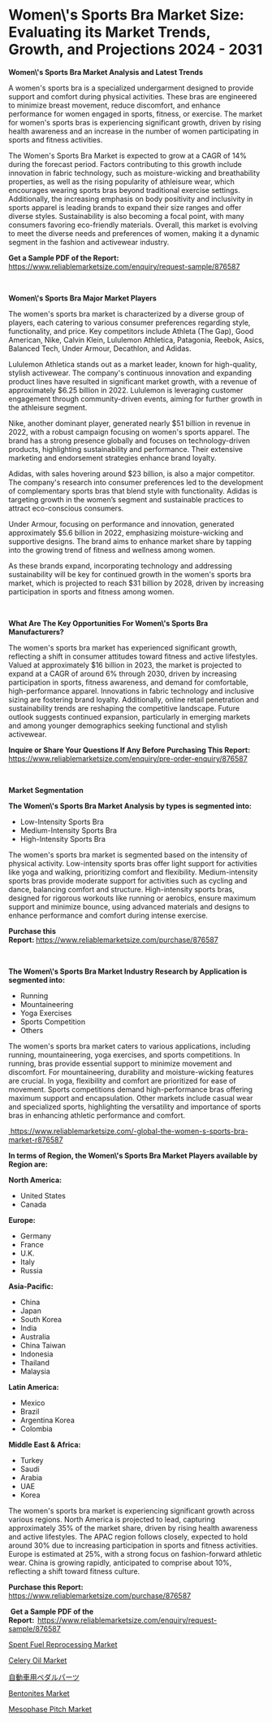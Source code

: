 <p><h1>Women\'s Sports Bra Market Size: Evaluating its Market Trends, Growth, and Projections 2024 - 2031</h1></p><p><strong>Women\'s Sports Bra Market Analysis and Latest Trends</strong></p>
<p><p>A women's sports bra is a specialized undergarment designed to provide support and comfort during physical activities. These bras are engineered to minimize breast movement, reduce discomfort, and enhance performance for women engaged in sports, fitness, or exercise. The market for women's sports bras is experiencing significant growth, driven by rising health awareness and an increase in the number of women participating in sports and fitness activities. </p><p>The Women's Sports Bra Market is expected to grow at a CAGR of 14% during the forecast period. Factors contributing to this growth include innovation in fabric technology, such as moisture-wicking and breathability properties, as well as the rising popularity of athleisure wear, which encourages wearing sports bras beyond traditional exercise settings. Additionally, the increasing emphasis on body positivity and inclusivity in sports apparel is leading brands to expand their size ranges and offer diverse styles. Sustainability is also becoming a focal point, with many consumers favoring eco-friendly materials. Overall, this market is evolving to meet the diverse needs and preferences of women, making it a dynamic segment in the fashion and activewear industry.</p></p>
<p><strong>Get a Sample PDF of the Report:&nbsp;</strong> <a href="https://www.reliablemarketsize.com/enquiry/request-sample/876587">https://www.reliablemarketsize.com/enquiry/request-sample/876587</a></p>
<p>&nbsp;</p>
<p><strong>Women\'s Sports Bra Major Market Players</strong></p>
<p><p>The women's sports bra market is characterized by a diverse group of players, each catering to various consumer preferences regarding style, functionality, and price. Key competitors include Athleta (The Gap), Good American, Nike, Calvin Klein, Lululemon Athletica, Patagonia, Reebok, Asics, Balanced Tech, Under Armour, Decathlon, and Adidas.</p><p>Lululemon Athletica stands out as a market leader, known for high-quality, stylish activewear. The company's continuous innovation and expanding product lines have resulted in significant market growth, with a revenue of approximately $6.25 billion in 2022. Lululemon is leveraging customer engagement through community-driven events, aiming for further growth in the athleisure segment.</p><p>Nike, another dominant player, generated nearly $51 billion in revenue in 2022, with a robust campaign focusing on women's sports apparel. The brand has a strong presence globally and focuses on technology-driven products, highlighting sustainability and performance. Their extensive marketing and endorsement strategies enhance brand loyalty.</p><p>Adidas, with sales hovering around $23 billion, is also a major competitor. The company's research into consumer preferences led to the development of complementary sports bras that blend style with functionality. Adidas is targeting growth in the women’s segment and sustainable practices to attract eco-conscious consumers.</p><p>Under Armour, focusing on performance and innovation, generated approximately $5.6 billion in 2022, emphasizing moisture-wicking and supportive designs. The brand aims to enhance market share by tapping into the growing trend of fitness and wellness among women.</p><p>As these brands expand, incorporating technology and addressing sustainability will be key for continued growth in the women's sports bra market, which is projected to reach $31 billion by 2028, driven by increasing participation in sports and fitness among women.</p></p>
<p>&nbsp;</p>
<p><strong>What Are The Key Opportunities For Women\'s Sports Bra Manufacturers?</strong></p>
<p><p>The women's sports bra market has experienced significant growth, reflecting a shift in consumer attitudes toward fitness and active lifestyles. Valued at approximately $16 billion in 2023, the market is projected to expand at a CAGR of around 6% through 2030, driven by increasing participation in sports, fitness awareness, and demand for comfortable, high-performance apparel. Innovations in fabric technology and inclusive sizing are fostering brand loyalty. Additionally, online retail penetration and sustainability trends are reshaping the competitive landscape. Future outlook suggests continued expansion, particularly in emerging markets and among younger demographics seeking functional and stylish activewear.</p></p>
<p><strong>Inquire or Share Your Questions If Any Before Purchasing This Report:</strong> <a href="https://www.reliablemarketsize.com/enquiry/pre-order-enquiry/876587">https://www.reliablemarketsize.com/enquiry/pre-order-enquiry/876587</a></p>
<p>&nbsp;</p>
<p><strong>Market Segmentation</strong></p>
<p><strong>The Women\'s Sports Bra Market Analysis by types is segmented into:</strong></p>
<p><ul><li>Low-Intensity Sports Bra</li><li>Medium-Intensity Sports Bra</li><li>High-Intensity Sports Bra</li></ul></p>
<p><p>The women's sports bra market is segmented based on the intensity of physical activity. Low-intensity sports bras offer light support for activities like yoga and walking, prioritizing comfort and flexibility. Medium-intensity sports bras provide moderate support for activities such as cycling and dance, balancing comfort and structure. High-intensity sports bras, designed for rigorous workouts like running or aerobics, ensure maximum support and minimize bounce, using advanced materials and designs to enhance performance and comfort during intense exercise.</p></p>
<p><strong>Purchase this Report:&nbsp;</strong><a href="https://www.reliablemarketsize.com/purchase/876587">https://www.reliablemarketsize.com/purchase/876587</a></p>
<p>&nbsp;</p>
<p><strong>The Women\'s Sports Bra Market Industry Research by Application is segmented into:</strong></p>
<p><ul><li>Running</li><li>Mountaineering</li><li>Yoga Exercises</li><li>Sports Competition</li><li>Others</li></ul></p>
<p><p>The women's sports bra market caters to various applications, including running, mountaineering, yoga exercises, and sports competitions. In running, bras provide essential support to minimize movement and discomfort. For mountaineering, durability and moisture-wicking features are crucial. In yoga, flexibility and comfort are prioritized for ease of movement. Sports competitions demand high-performance bras offering maximum support and encapsulation. Other markets include casual wear and specialized sports, highlighting the versatility and importance of sports bras in enhancing athletic performance and comfort.</p></p>
<p><a href="https://www.reliablemarketsize.com/-global-the-women-s-sports-bra-market-r876587">&nbsp;https://www.reliablemarketsize.com/-global-the-women-s-sports-bra-market-r876587</a></p>
<p><strong>In terms of Region, the Women\'s Sports Bra Market Players available by Region are:</strong></p>
<p>
    <p> <strong> North America: </strong>
        <ul>
            <li>United States</li>
            <li>Canada</li>
        </ul>
        </p> 
    <p> <strong> Europe: </strong>
        <ul>
            <li>Germany</li>
            <li>France</li>
            <li>U.K.</li>
            <li>Italy</li>
            <li>Russia</li>
        </ul>
        </p> 
    <p> <strong> Asia-Pacific: </strong>
        <ul>
            <li>China</li>
            <li>Japan</li>
            <li>South Korea</li>
            <li>India</li>
            <li>Australia</li>
            <li>China Taiwan</li>
            <li>Indonesia</li>
            <li>Thailand</li>
            <li>Malaysia</li>
        </ul>
        </p> 
    <p> <strong> Latin America: </strong>
        <ul>
            <li>Mexico</li>
            <li>Brazil</li>
            <li>Argentina Korea</li>
            <li>Colombia</li>
        </ul>
        </p> 
    <p> <strong> Middle East & Africa: </strong>
        <ul>
            <li>Turkey</li>
            <li>Saudi</li>
            <li>Arabia</li>
            <li>UAE</li>
            <li>Korea</li>
        </ul>
    </p>
    </p>
<p><p>The women's sports bra market is experiencing significant growth across various regions. North America is projected to lead, capturing approximately 35% of the market share, driven by rising health awareness and active lifestyles. The APAC region follows closely, expected to hold around 30% due to increasing participation in sports and fitness activities. Europe is estimated at 25%, with a strong focus on fashion-forward athletic wear. China is growing rapidly, anticipated to comprise about 10%, reflecting a shift toward fitness culture.</p></p>
<p><strong>Purchase this Report: </strong><a href="https://www.reliablemarketsize.com/purchase/876587">https://www.reliablemarketsize.com/purchase/876587</a></p>
<p>&nbsp;<strong>Get a Sample PDF of the Report:&nbsp;&nbsp;</strong><a href="https://www.reliablemarketsize.com/enquiry/request-sample/876587">https://www.reliablemarketsize.com/enquiry/request-sample/876587</a></p>
<p><strong></strong></p>
<p><p><a href="https://medium.com/@elisamohr1927/in-the-spent-fuel-reprocessing-market-the-main-focus-is-on-keeping-costs-low-and-getting-the-f3414892dd49">Spent Fuel Reprocessing Market</a></p><p><a href="https://issuu.com/reportprime-2/docs/celery-oil-market-size-2030.pptx_9d2e54678a626c">Celery Oil Market</a></p><p><a href="https://medium.com/@dressleredward/automotive-pedal-parts-market-%E3%81%AF-%E3%82%B3%E3%82%B9%E3%83%88%E7%AE%A1%E7%90%86%E3%81%A8%E5%8A%B9%E7%8E%87%E5%90%91%E4%B8%8A%E3%82%92%E5%84%AA%E5%85%88%E3%81%97%E3%81%BE%E3%81%99-%E3%81%95%E3%82%89%E3%81%AB-%E5%A0%B1%E5%91%8A%E6%9B%B8%E3%81%AF%E5%B8%82%E5%A0%B4%E3%81%AE%E9%9C%80%E8%A6%81%E9%9D%A2%E3%81%A8%E4%BE%9B%E7%B5%A6%E9%9D%A2%E3%81%AE%E4%B8%A1%E6%96%B9%E3%82%92%E3%82%AB%E3%83%90%E3%83%BC%E3%81%97%E3%81%A6%E3%81%84%E3%81%BE%E3%81%99-automotive-pedal-a60254bfcbe8">自動車用ペダルパーツ</a></p><p><a href="https://www.linkedin.com/pulse/bentonites-market-outlook-share-analysis-growth-trends-y78zf?trackingId=n2wv6Pd4RW61MZqGZiqZjw%3D%3D">Bentonites Market</a></p><p><a href="https://issuu.com/reportprime-2/docs/mesophase-pitch-market-size-2030.pp_beaf6552b796bb">Mesophase Pitch Market</a></p></p>
